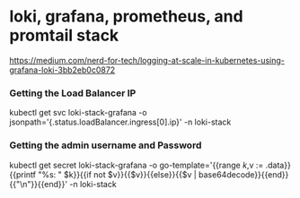 # loki, grafana, prometheus, and promtail stack
https://medium.com/nerd-for-tech/logging-at-scale-in-kubernetes-using-grafana-loki-3bb2eb0c0872

### Getting the Load Balancer IP 

kubectl get svc loki-stack-grafana -o jsonpath='{.status.loadBalancer.ingress[0].ip}' -n loki-stack


### Getting the admin username and Password 

kubectl get secret loki-stack-grafana -o go-template='{{range $k,$v := .data}}{{printf "%s: " $k}}{{if not $v}}{{$v}}{{else}}{{$v | base64decode}}{{end}}{{"\n"}}{{end}}' -n loki-stack